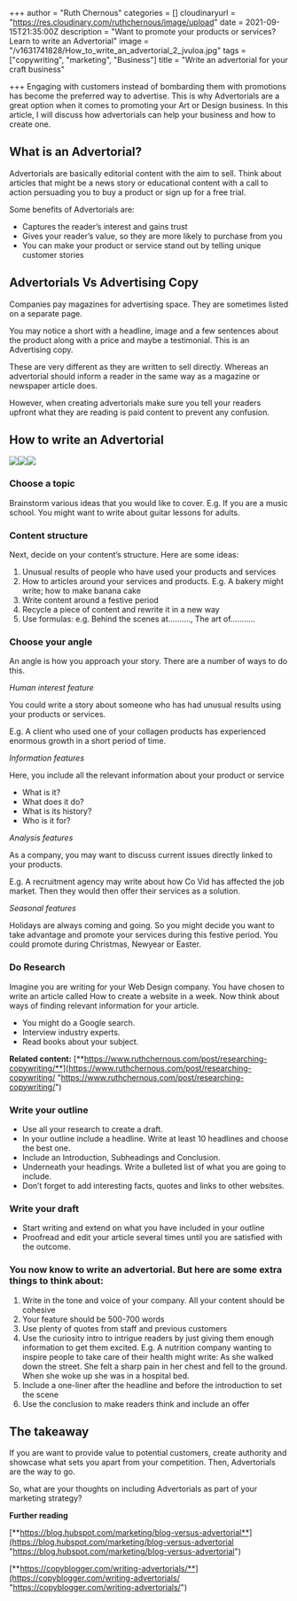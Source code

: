 +++
author = "Ruth Chernous"
categories = []
cloudinaryurl = "https://res.cloudinary.com/ruthchernous/image/upload"
date = 2021-09-15T21:35:00Z
description = "Want to promote your products or services? Learn to write an Advertorial"
image = "/v1631741828/How_to_write_an_advertorial_2_jvuloa.jpg"
tags = ["copywriting", "marketing", "Business"]
title = "Write an advertorial for your craft business"

+++
Engaging with customers instead of bombarding them with promotions has become the preferred way to advertise. This is why Advertorials are a great option when it comes to promoting your Art or Design business. In this article, I will discuss how advertorials can help your business and how to create one.

## **What is an Advertorial?**

Advertorials are basically editorial content with the aim to sell. Think about articles that might be a news story or educational content with a call to action persuading you to buy a product or sign up for a free trial.

Some benefits of Advertorials are:

* Captures the reader’s interest and gains trust
* Gives your reader’s value, so they are more likely to purchase from you
* You can make your product or service stand out by telling unique customer stories

## **Advertorials Vs Advertising Copy**

Companies pay magazines for advertising space. They are sometimes listed on a separate page.

You may notice a short with a headline, image and a few sentences about the product along with a price and maybe a testimonial. This is an Advertising copy.

These are very different as they are written to sell directly. Whereas an advertorial should inform a reader in the same way as a magazine or newspaper article does.

However, when creating advertorials make sure you tell your readers upfront what they are reading is paid content to prevent any confusion.

## **How to write an Advertorial**

![](https://res.cloudinary.com/ruthchernous/image/upload/v1632171461/How_to_write_an_advertorial_in_6_steps_xzib4w.jpg)![](https://res.cloudinary.com/ruthchernous/image/upload/v1632171494/How_to_write_an_advertorial_in_6_steps_mjyxny.jpg)![](https://res.cloudinary.com/ruthchernous/image/upload/v1632171614/How_to_write_an_advertorial_in_6_steps_1_ksw4dn.jpg)

### **Choose a topic**

Brainstorm various ideas that you would like to cover. E.g. If you are a music school. You might want to write about guitar lessons for adults.

### **Content structure**

Next, decide on your content’s structure. Here are some ideas:

1. Unusual results of people who have used your products and services
2. How to articles around your services and products. E.g. A bakery might write; how to make banana cake
3. Write content around a festive period
4. Recycle a piece of content and rewrite it in a new way
5. Use formulas: e.g. Behind the scenes at………., The art of………..

### **Choose your angle**

An angle is how you approach your story. There are a number of ways to do this.

_Human interest feature_

You could write a story about someone who has had unusual results using your products or services.

E.g. A client who used one of your collagen products has experienced enormous growth in a short period of time.

_Information features_

Here, you include all the relevant information about your product or service

* What is it?
* What does it do?
* What is its history?
* Who is it for?

_Analysis features_

As a company, you may want to discuss current issues directly linked to your products.

E.g. A recruitment agency may write about how Co Vid has affected the job market. Then they would then offer their services as a solution.

_Seasonal features_

Holidays are always coming and going. So you might decide you want to take advantage and promote your services during this festive period. You could promote during Christmas, Newyear or Easter.

### **Do Research**

Imagine you are writing for your Web Design company. You have chosen to write an article called How to create a website in a week. Now think about ways of finding relevant information for your article.

* You might do a Google search.
* Interview industry experts.
* Read books about your subject.

**Related content:** [**https://www.ruthchernous.com/post/researching-copywriting/**](https://www.ruthchernous.com/post/researching-copywriting/ "https://www.ruthchernous.com/post/researching-copywriting/")

### **Write your outline**

* Use all your research to create a draft.
* In your outline include a headline. Write at least 10 headlines and choose the best one.
* Include an Introduction, Subheadings and Conclusion.
* Underneath your headings. Write a bulleted list of what you are going to include.
* Don’t forget to add interesting facts, quotes and links to other websites.

### **Write your draft**

* Start writing and extend on what you have included in your outline
* Proofread and edit your article several times until you are satisfied with the outcome.

### **You now know to write an advertorial. But here are some extra things to think about:**

1. Write in the tone and voice of your company. All your content should be cohesive
2. Your feature should be 500-700 words
3. Use plenty of quotes from staff and previous customers
4. Use the curiosity intro to intrigue readers by just giving them enough information to get them excited. E.g. A nutrition company wanting to inspire people to take care of their health might write: As she walked down the street. She felt a sharp pain in her chest and fell to the ground. When she woke up she was in a hospital bed.
5. Include a one-liner after the headline and before the introduction to set the scene
6. Use the conclusion to make readers think and include an offer

## **The takeaway**

If you are want to provide value to potential customers, create authority and showcase what sets you apart from your competition. Then, Advertorials are the way to go.

So, what are your thoughts on including Advertorials as part of your marketing strategy?

**Further reading**

[**https://blog.hubspot.com/marketing/blog-versus-advertorial**](https://blog.hubspot.com/marketing/blog-versus-advertorial "https://blog.hubspot.com/marketing/blog-versus-advertorial")

[**https://copyblogger.com/writing-advertorials/**](https://copyblogger.com/writing-advertorials/ "https://copyblogger.com/writing-advertorials/")